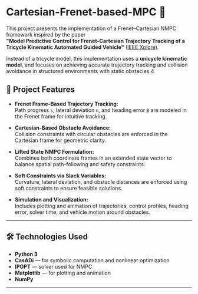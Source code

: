 # Cartesian-Frenet-based-MPC 🚗

This project presents the implementation of a Frenet–Cartesian NMPC framework inspired by the paper  
**"Model Predictive Control for Frenet-Cartesian Trajectory Tracking of a Tricycle Kinematic Automated Guided Vehicle"** ([IEEE Xplore](https://doi.org/10.1109/ICRA.2023.10802822)).

Instead of a tricycle model, this implementation uses a **unicycle kinematic model**, and focuses on achieving accurate trajectory tracking and collision avoidance in structured environments with static obstacles.4

## 🚀 Project Features

- **Frenet Frame-Based Trajectory Tracking:**  
  Path progress `s`, lateral deviation `n`, and heading error `β` are modeled in the Frenet frame for intuitive tracking.

- **Cartesian-Based Obstacle Avoidance:**  
  Collision constraints with circular obstacles are enforced in the Cartesian frame for geometric clarity.

- **Lifted State NMPC Formulation:**  
  Combines both coordinate frames in an extended state vector to balance spatial path-following and safety constraints.

- **Soft Constraints via Slack Variables:**  
  Curvature, lateral deviation, and obstacle distances are enforced using soft constraints to ensure feasible solutions.

- **Simulation and Visualization:**  
  Includes plotting and animation of trajectories, control profiles, heading error, solver time, and vehicle motion around obstacles.

---

## 🛠 Technologies Used

- **Python 3**
- **CasADi** — for symbolic computation and nonlinear optimization
- **IPOPT** — solver used for NMPC
- **Matplotlib** — for plotting and animation
- **NumPy**

---
